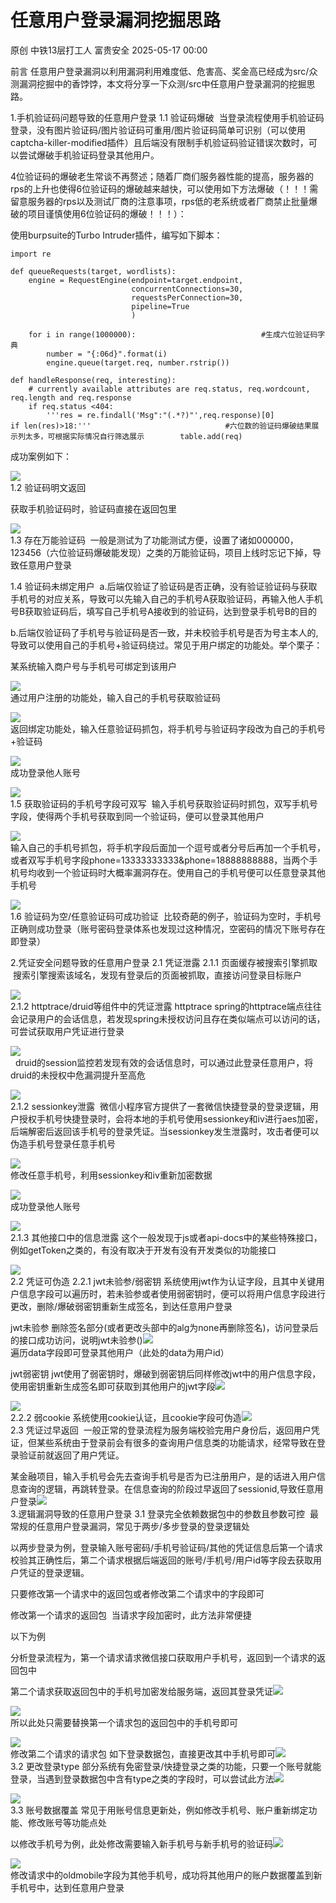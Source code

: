 #  任意用户登录漏洞挖掘思路   
原创 中铁13层打工人  富贵安全   2025-05-17 00:00  
  
前言 任意用户登录漏洞以利用漏洞利用难度低、危害高、奖金高已经成为src/众测漏洞挖掘中的香饽饽，本文将分享一下众测/src中任意用户登录漏洞的挖掘思路。  
  
1.手机验证码问题导致的任意用户登录 1.1 验证码爆破  当登录流程使用手机验证码登录，没有图片验证码/图片验证码可重用/图片验证码简单可识别（可以使用captcha-killer-modified插件）且后端没有限制手机验证码验证错误次数时，可以尝试爆破手机验证码登录其他用户。  
  
4位验证码的爆破老生常谈不再赘述；随着厂商们服务器性能的提高，服务器的rps的上升也使得6位验证码的爆破越来越快，可以使用如下方法爆破（！！！需留意服务器的rps以及测试厂商的注意事项，rps低的老系统或者厂商禁止批量爆破的项目谨慎使用6位验证码的爆破！！！）：  
  
使用burpsuite的Turbo Intruder插件，编写如下脚本：  
```
import re

def queueRequests(target, wordlists):
    engine = RequestEngine(endpoint=target.endpoint,
                           concurrentConnections=30,
                           requestsPerConnection=30,
                           pipeline=True
                           )

    for i in range(1000000):                            #生成六位验证码字典
        number = "{:06d}".format(i)
        engine.queue(target.req, number.rstrip())

def handleResponse(req, interesting):
    # currently available attributes are req.status, req.wordcount, req.length and req.response
    if req.status <404:
        '''res = re.findall('Msg":"(.*?)"',req.response)[0]            if len(res)>18:'''                              #六位数的验证码爆破结果展示列太多，可根据实际情况自行筛选展示        table.add(req)
```  
  
成功案例如下：  
  
![](https://mmbiz.qpic.cn/sz_mmbiz_png/veA9QmcJk5mJH6A2hP60Q1nXTfbvicvnK7ARRuLgTAjKmyP8uAMiafJkBnomibbEibIqAL73hEicYRuvCuDsVJKHGvg/640?wx_fmt=png&from=appmsg "")  
1.2 验证码明文返回  
  
获取手机验证码时，验证码直接在返回包里  
  
![](https://mmbiz.qpic.cn/sz_mmbiz_png/veA9QmcJk5mJH6A2hP60Q1nXTfbvicvnKI4OictU5PxXuJKDqibYOnic17jIu8hH0mBze3n1YV14C2ZOS4WFyBlFicA/640?wx_fmt=png&from=appmsg "")  
1.3 存在万能验证码  一般是测试为了功能测试方便，设置了诸如000000，123456（六位验证码爆破能发现）之类的万能验证码，项目上线时忘记下掉，导致任意用户登录  
  
1.4 验证码未绑定用户  a.后端仅验证了验证码是否正确，没有验证验证码与获取手机号的对应关系，导致可以先输入自己的手机号A获取验证码，再输入他人手机号B获取验证码后，填写自己手机号A接收到的验证码，达到登录手机号B的目的  
  
b.后端仅验证码了手机号与验证码是否一致，并未校验手机号是否为号主本人的,导致可以使用自己的手机号+验证码绕过。常见于用户绑定的功能处。举个栗子：  
  
某系统输入商户号与手机号可绑定到该用户  
  
![](https://mmbiz.qpic.cn/sz_mmbiz_png/veA9QmcJk5mJH6A2hP60Q1nXTfbvicvnK6EfcEv3folmdYibaYCiaYtEibicTibibdKnEULMbBQsbGNI1RBNq1RYEM0EA/640?wx_fmt=png&from=appmsg "")  
通过用户注册的功能处，输入自己的手机号获取验证码  
  
![](https://mmbiz.qpic.cn/sz_mmbiz_png/veA9QmcJk5mJH6A2hP60Q1nXTfbvicvnKcya3EtnkgMkNxye0Tica0GParM709L9RM6iaj5P03rzOb7FqzREmPjAQ/640?wx_fmt=png&from=appmsg "")  
返回绑定功能处，输入任意验证码抓包，将手机号与验证码字段改为自己的手机号+验证码  
  
![](https://mmbiz.qpic.cn/sz_mmbiz_png/veA9QmcJk5mJH6A2hP60Q1nXTfbvicvnKTxKvQoJO8eaAmt6vhI0qlpCxPPAib0MtZ5y9g0fkA7kQHENlAJaYkQw/640?wx_fmt=png&from=appmsg "")  
成功登录他人账号  
  
![](https://mmbiz.qpic.cn/sz_mmbiz_png/veA9QmcJk5mJH6A2hP60Q1nXTfbvicvnKZDq3gJAsnm6n9uOibkibcsH1YxiatYSkhujGc44NJ7l80qvdGmD4gn46Q/640?wx_fmt=png&from=appmsg "")  
1.5 获取验证码的手机号字段可双写  输入手机号获取验证码时抓包，双写手机号字段，使得两个手机号获取到同一个验证码，便可以登录其他用户  
  
![](https://mmbiz.qpic.cn/sz_mmbiz_png/veA9QmcJk5mJH6A2hP60Q1nXTfbvicvnKWW30prXibCvIUxpUicFZKiaL9VuDnOXKKgDxxn8wIWVRc9iavgLgZGO2WA/640?wx_fmt=png&from=appmsg "")  
输入自己的手机号抓包，将手机字段后面加一个逗号或者分号后再加一个手机号，或者双写手机号字段phone=13333333333&phone=18888888888，当两个手机号均收到一个验证码时大概率漏洞存在。使用自己的手机号便可以任意登录其他手机号  
  
![](https://mmbiz.qpic.cn/sz_mmbiz_png/veA9QmcJk5mJH6A2hP60Q1nXTfbvicvnKNdrCHKibIicFhFoNVw6cEmBOgv2msx9hy60syHN2WejbqdhE9sTYmtoQ/640?wx_fmt=png&from=appmsg "")  
1.6 验证码为空/任意验证码可成功验证  比较奇葩的例子，验证码为空时，手机号正确则成功登录（账号密码登录体系也发现过这种情况，空密码的情况下账号存在即登录）  
  
2.凭证安全问题导致的任意用户登录 2.1 凭证泄露 2.1.1 页面缓存被搜索引擎抓取  搜索引擎搜索该域名，发现有登录后的页面被抓取，直接访问登录目标账户  
  
![](https://mmbiz.qpic.cn/sz_mmbiz_png/veA9QmcJk5mJH6A2hP60Q1nXTfbvicvnKPhIB7Hkw5HicNMSlicVdoh0HRmxmKZClhC2nA8H4GZj1PDTW8AwG0q7g/640?wx_fmt=png&from=appmsg "")  
2.1.2 httptrace/druid等组件中的凭证泄露 httptrace spring的httptrace端点往往会记录用户的会话信息，若发现spring未授权访问且存在类似端点可以访问的话，可尝试获取用户凭证进行登录  
  
![](https://mmbiz.qpic.cn/sz_mmbiz_png/veA9QmcJk5mJH6A2hP60Q1nXTfbvicvnKWyuxN93za4opMLN7hPhiaTKy0785DGYAgf7ws7ZXH1rWibiaHCrC3Xxmg/640?wx_fmt=png&from=appmsg "")  
  druid的session监控若发现有效的会话信息时，可以通过此登录任意用户，将druid的未授权中危漏洞提升至高危  
  
![](https://mmbiz.qpic.cn/sz_mmbiz_png/veA9QmcJk5mJH6A2hP60Q1nXTfbvicvnKntBGJM76QYbOYTkGsicRT5piblHgFdEw0AFsJ5MyHT1WXxHaO8Qq7TZQ/640?wx_fmt=png&from=appmsg "")  
2.1.2 sessionkey泄露  微信小程序官方提供了一套微信快捷登录的登录逻辑，用户授权手机号快捷登录时，会将本地的手机号使用sessionkey和iv进行aes加密，后端解密后返回该手机号的登录凭证。当sessionkey发生泄露时，攻击者便可以伪造手机号登录任意手机号  
  
![](https://mmbiz.qpic.cn/sz_mmbiz_png/veA9QmcJk5mJH6A2hP60Q1nXTfbvicvnK44ias9xAC14nV5Sm0ciagCsia4LRPkffOVXBmrybg17wmrSibQYamSlMnQ/640?wx_fmt=png&from=appmsg "")  
修改任意手机号，利用sessionkey和iv重新加密数据  
  
![](https://mmbiz.qpic.cn/sz_mmbiz_png/veA9QmcJk5mJH6A2hP60Q1nXTfbvicvnKia0epFamicgwMIxg365Lo2vCua1WZ2PbRNU0D8iapSFKkN7wCCbGsZtyA/640?wx_fmt=png&from=appmsg "")  
成功登录他人账号  
  
![](https://mmbiz.qpic.cn/sz_mmbiz_png/veA9QmcJk5mJH6A2hP60Q1nXTfbvicvnKRibDSN4HFiakR1j39lGrJkWOgEj5rgmw32pj5jYxq6FwSGtjkugHF8tA/640?wx_fmt=png&from=appmsg "")  
2.1.3 其他接口中的信息泄露 这个一般发现于js或者api-docs中的某些特殊接口，例如getToken之类的，有没有取决于开发有没有开发类似的功能接口  
  
![](https://mmbiz.qpic.cn/sz_mmbiz_png/veA9QmcJk5mJH6A2hP60Q1nXTfbvicvnKMJbf54oicohdNKgpFfYAXQG8jpfNMLDQ3UBvS6fedw600XQibelOusQw/640?wx_fmt=png&from=appmsg "")  
2.2 凭证可伪造 2.2.1 jwt未验参/弱密钥 系统使用jwt作为认证字段，且其中关键用户信息字段可以遍历时，若未验参或者使用弱密钥时，便可以将用户信息字段进行更改，删除/爆破弱密钥重新生成签名，到达任意用户登录  
  
jwt未验参 删除签名部分(或者更改头部中的alg为none再删除签名)，访问登录后的接口成功访问，说明jwt未验参()![](https://mmbiz.qpic.cn/sz_mmbiz_png/veA9QmcJk5mJH6A2hP60Q1nXTfbvicvnKxqnMlvts1MtJ506iaQAwnWDz3ZnrGNWWRLsoRqlJtGgUQEcXWPXmRpg/640?wx_fmt=png&from=appmsg "")  
遍历data字段即可登录其他用户（此处的data为用户id）  
  
jwt弱密钥 jwt使用了弱密钥时，爆破到弱密钥后同样修改jwt中的用户信息字段，使用密钥重新生成签名即可获取到其他用户的jwt字段![](https://mmbiz.qpic.cn/sz_mmbiz_png/veA9QmcJk5mJH6A2hP60Q1nXTfbvicvnK6icw1jecU4NdzM62y79a0sRjdwa0SsTiaa6kwdgT6mOWgbtpHDSlclicg/640?wx_fmt=png&from=appmsg "")  
  
  
![](https://mmbiz.qpic.cn/sz_mmbiz_png/veA9QmcJk5mJH6A2hP60Q1nXTfbvicvnKRyxFyKrhSB1rHLd7gxjDbKMLZPLA8STpJnQUV1qK2lXJvcClo0WQbw/640?wx_fmt=png&from=appmsg "")  
2.2.2 弱cookie 系统使用cookie认证，且cookie字段可伪造![](https://mmbiz.qpic.cn/sz_mmbiz_png/veA9QmcJk5mJH6A2hP60Q1nXTfbvicvnK9zFAMicqiapiaVnxicv6gZfbpJFzGlpEo6yF5RPu8snq8cFjdLMV0IyibRw/640?wx_fmt=png&from=appmsg "")  
2.3 凭证过早返回  一般正常的登录流程为服务端校验完用户身份后，返回用户凭证，但某些系统由于登录前会有很多的查询用户信息类的功能请求，经常导致在登录验证前就返回了用户凭证。  
  
某金融项目，输入手机号会先去查询手机号是否为已注册用户，是的话进入用户信息查询的逻辑，再跳转登录。在信息查询的阶段过早返回了sessionid,导致任意用户登录![](https://mmbiz.qpic.cn/sz_mmbiz_png/veA9QmcJk5mJH6A2hP60Q1nXTfbvicvnKgByuIt36vMPZoicqlSZMNNbOUv3R13M64gj0E3d4JouvJ6hgjkswCrg/640?wx_fmt=png&from=appmsg "")  
3.逻辑漏洞导致的任意用户登录 3.1 登录完全依赖数据包中的参数且参数可控  最常规的任意用户登录漏洞，常见于两步/多步登录的登录逻辑处  
  
以两步登录为例，登录输入账号密码/手机号验证码/其他的凭证信息后第一个请求校验其正确性后，第二个请求根据后端返回的账号/手机号/用户id等字段去获取用户凭证的登录逻辑。  
  
只要修改第一个请求中的返回包或者修改第二个请求中的字段即可  
  
修改第一个请求的返回包  当请求字段加密时，此方法非常便捷  
  
以下为例  
  
分析登录流程为，第一个请求请求微信接口获取用户手机号，返回到一个请求的返回包中  
  
第二个请求获取返回包中的手机号加密发给服务端，返回其登录凭证![](https://mmbiz.qpic.cn/sz_mmbiz_png/veA9QmcJk5mJH6A2hP60Q1nXTfbvicvnKFtiaTQia9VkjRo2sic2X1tmbKEXHtO3QicJ0Y7lNQKYWic5Um8ppBzCmSOg/640?wx_fmt=png&from=appmsg "")  
  
  
![](https://mmbiz.qpic.cn/sz_mmbiz_png/veA9QmcJk5mJH6A2hP60Q1nXTfbvicvnKQUAPia4Fv2uAibFibiaTKRpLfJS5x39k3cEmbl07vutpExPESA9WqLtjwg/640?wx_fmt=png&from=appmsg "")  
所以此处只需要替换第一个请求包的返回包中的手机号即可  
  
![](https://mmbiz.qpic.cn/sz_mmbiz_png/veA9QmcJk5mJH6A2hP60Q1nXTfbvicvnK4iatCd5uALYuc436Z5ibovGb5gqgVFV9ktA9gkx8uRRBGoTLPUTkoSCg/640?wx_fmt=png&from=appmsg "")  
修改第二个请求的请求包 如下登录数据包，直接更改其中手机号即可![](https://mmbiz.qpic.cn/sz_mmbiz_png/veA9QmcJk5mJH6A2hP60Q1nXTfbvicvnKFxyocGQAW3Ssq4Q6fl2RLutJsjzwMzFhpsDth4xyZpeRORU4nzb6yQ/640?wx_fmt=png&from=appmsg "")  
3.2 更改登录type 部分系统有免密登录/快捷登录之类的功能，只要一个账号就能登录，当遇到登录数据包中含有type之类的字段时，可以尝试此方法![](https://mmbiz.qpic.cn/sz_mmbiz_png/veA9QmcJk5mJH6A2hP60Q1nXTfbvicvnKysZvmGSwhyqDmbSZ9PPCOp7K6j0icOp7etVzNpPHJqpsttVUZn9A0icg/640?wx_fmt=png&from=appmsg "")  
  
  
![](https://mmbiz.qpic.cn/sz_mmbiz_png/veA9QmcJk5mJH6A2hP60Q1nXTfbvicvnKysZvmGSwhyqDmbSZ9PPCOp7K6j0icOp7etVzNpPHJqpsttVUZn9A0icg/640?wx_fmt=png&from=appmsg "")  
3.3 账号数据覆盖 常见于用账号信息更新处，例如修改手机号、账户重新绑定功能、修改账号等功能点处  
  
以修改手机号为例，此处修改需要输入新手机号与新手机号的验证码![](https://mmbiz.qpic.cn/sz_mmbiz_png/veA9QmcJk5mJH6A2hP60Q1nXTfbvicvnKDj5OPP5Uf6NK7sx15UxM43JG1PLJiameU5aGlwOe0LEw3z5WLNN7ibcg/640?wx_fmt=png&from=appmsg "")  
  
  
![](https://mmbiz.qpic.cn/sz_mmbiz_png/veA9QmcJk5mJH6A2hP60Q1nXTfbvicvnKMWrhbvhp9qm4mRwDMMQib7FgOSo84V9J4RgnbI2fIvXllKticSxXmEzQ/640?wx_fmt=png&from=appmsg "")  
修改请求中的oldmobile字段为其他手机号，成功将其他用户的账户数据覆盖到新手机号中，达到任意用户登录  
  
